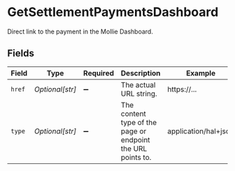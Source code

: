# GetSettlementPaymentsDashboard

Direct link to the payment in the Mollie Dashboard.


## Fields

| Field                                                       | Type                                                        | Required                                                    | Description                                                 | Example                                                     |
| ----------------------------------------------------------- | ----------------------------------------------------------- | ----------------------------------------------------------- | ----------------------------------------------------------- | ----------------------------------------------------------- |
| `href`                                                      | *Optional[str]*                                             | :heavy_minus_sign:                                          | The actual URL string.                                      | https://...                                                 |
| `type`                                                      | *Optional[str]*                                             | :heavy_minus_sign:                                          | The content type of the page or endpoint the URL points to. | application/hal+json                                        |